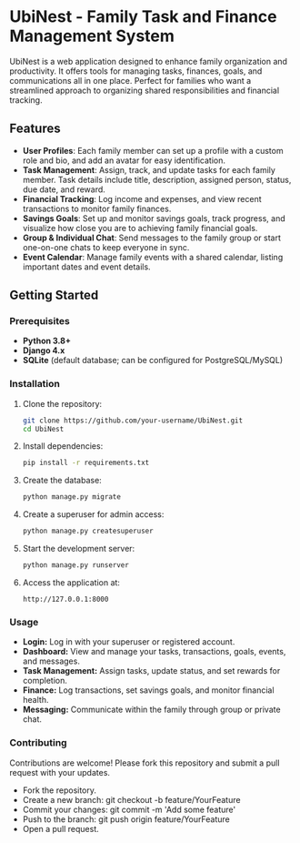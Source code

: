 # UbiNest - Family Task and Finance Management System

UbiNest is a web application designed to enhance family organization and productivity. It offers tools for managing tasks, finances, goals, and communications all in one place. Perfect for families who want a streamlined approach to organizing shared responsibilities and financial tracking.

## Features

- **User Profiles**: Each family member can set up a profile with a custom role and bio, and add an avatar for easy identification.
- **Task Management**: Assign, track, and update tasks for each family member. Task details include title, description, assigned person, status, due date, and reward.
- **Financial Tracking**: Log income and expenses, and view recent transactions to monitor family finances.
- **Savings Goals**: Set up and monitor savings goals, track progress, and visualize how close you are to achieving family financial goals.
- **Group & Individual Chat**: Send messages to the family group or start one-on-one chats to keep everyone in sync.
- **Event Calendar**: Manage family events with a shared calendar, listing important dates and event details.
  
## Getting Started

### Prerequisites
- **Python 3.8+**
- **Django 4.x**
- **SQLite** (default database; can be configured for PostgreSQL/MySQL)

### Installation

1. Clone the repository:
   ```bash
   git clone https://github.com/your-username/UbiNest.git
   cd UbiNest
   ```
2. Install dependencies:
   ```bash
   pip install -r requirements.txt
   ```
3. Create the database:
   ```bash
   python manage.py migrate
   ```
4. Create a superuser for admin access:
   ```bash
   python manage.py createsuperuser
   ```
5. Start the development server:
   ```bash
   python manage.py runserver

   ```
6. Access the application at:
   ```
   http://127.0.0.1:8000
   ```


### Usage
- **Login:** Log in with your superuser or registered account.
- **Dashboard:** View and manage your tasks, transactions, goals, events, and messages.
- **Task Management:** Assign tasks, update status, and set rewards for completion.
- **Finance:** Log transactions, set savings goals, and monitor financial health.
- **Messaging:** Communicate within the family through group or private chat.


### Contributing
Contributions are welcome! Please fork this repository and submit a pull request with your updates.

- Fork the repository.
- Create a new branch: git checkout -b feature/YourFeature
- Commit your changes: git commit -m 'Add some feature'
- Push to the branch: git push origin feature/YourFeature
- Open a pull request.